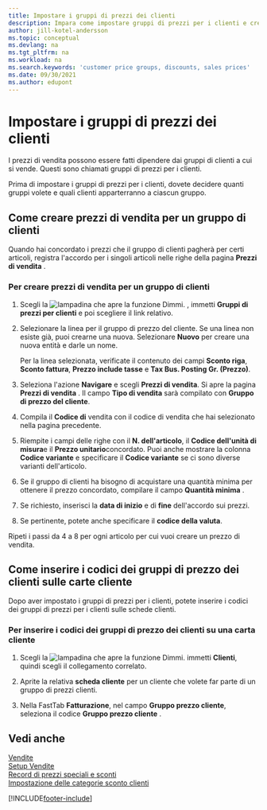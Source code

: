 ```yaml
---
title: Impostare i gruppi di prezzi dei clienti
description: Impara come impostare gruppi di prezzi per i clienti e creare prezzi di vendita per questi gruppi.
author: jill-kotel-andersson
ms.topic: conceptual
ms.devlang: na
ms.tgt_pltfrm: na
ms.workload: na
ms.search.keywords: 'customer price groups, discounts, sales prices'
ms.date: 09/30/2021
ms.author: edupont
---
```


# <a name="set-up-customer-price-groups"></a><a name="set-up-customer-price-groups"></a>Impostare i gruppi di prezzi dei clienti
  
I prezzi di vendita possono essere fatti dipendere dai gruppi di clienti a cui si vende. Questi sono chiamati gruppi di prezzi per i clienti.

Prima di impostare i gruppi di prezzi per i clienti, dovete decidere quanti gruppi volete e quali clienti apparterranno a ciascun gruppo.  

## <a name="how-to-create-sales-prices-for-a-group-of-customers"></a><a name="how-to-create-sales-prices-for-a-group-of-customers"></a>Come creare prezzi di vendita per un gruppo di clienti

Quando hai concordato i prezzi che il gruppo di clienti pagherà per certi articoli, registra l'accordo per i singoli articoli nelle righe della pagina **Prezzi di vendita** .

### <a name="to-create-sales-prices-for-a-group-of-customers"></a><a name="to-create-sales-prices-for-a-group-of-customers"></a>Per creare prezzi di vendita per un gruppo di clienti

1. Scegli la ![lampadina che apre la funzione Dimmi.](media/ui-search/search_small.png "Dimmi cosa vuoi fare") , immetti **Gruppi di prezzi per clienti** e poi scegliere il link relativo.  

2. Selezionare la linea per il gruppo di prezzo del cliente. Se una linea non esiste già, puoi crearne una nuova. Selezionare **Nuovo** per creare una nuova entità e darle un nome.  
    
    Per la linea selezionata, verificate il contenuto dei campi **Sconto riga**, **Sconto fattura**, **Prezzo include tasse** e **Tax Bus. Posting Gr. (Prezzo)**. 
  
3. Seleziona l'azione **Navigare** e scegli **Prezzi di vendita**. Si apre la pagina **Prezzi di vendita** . Il campo **Tipo di vendita** sarà compilato con **Gruppo di prezzo del cliente**.  
  
4. Compila il **Codice di** vendita con il codice di vendita che hai selezionato nella pagina precedente.  
  
5. Riempite i campi delle righe con il **N. dell'articolo**, il **Codice dell'unità di misura**e il **Prezzo unitario**concordato. Puoi anche mostrare la colonna **Codice variante** e specificare il **Codice variante** se ci sono diverse varianti dell'articolo.  
  
6. Se il gruppo di clienti ha bisogno di acquistare una quantità minima per ottenere il prezzo concordato, compilare il campo **Quantità minima** .  

7. Se richiesto, inserisci la **data di inizio** e di **fine** dell'accordo sui prezzi.  
  
8. Se pertinente, potete anche specificare il **codice della valuta**.

Ripeti i passi da 4 a 8 per ogni articolo per cui vuoi creare un prezzo di vendita.

## <a name="how-to-enter-customer-price-group-codes-on-customer-cards"></a><a name="how-to-enter-customer-price-group-codes-on-customer-cards"></a>Come inserire i codici dei gruppi di prezzo dei clienti sulle carte cliente

Dopo aver impostato i gruppi di prezzi per i clienti, potete inserire i codici dei gruppi di prezzi per i clienti sulle schede clienti.

### <a name="to-enter-customer-price-group-codes-on-a-customer-card"></a><a name="to-enter-customer-price-group-codes-on-a-customer-card"></a>Per inserire i codici dei gruppi di prezzo dei clienti su una carta cliente

1. Scegli la ![lampadina che apre la funzione Dimmi.](media/ui-search/search_small.png "Dimmi cosa vuoi fare") immetti **Clienti**, quindi scegli il collegamento correlato.  

2. Aprite la relativa **scheda cliente** per un cliente che volete far parte di un gruppo di prezzi clienti.  

3. Nella FastTab **Fatturazione**, nel campo **Gruppo prezzo cliente**, seleziona il codice **Gruppo prezzo cliente** .  


## <a name="see-also"></a><a name="see-also"></a>Vedi anche

[Vendite](sales-manage-sales.md)  
[Setup Vendite](sales-setup-sales.md)  
[Record di prezzi speciali e sconti](sales-how-record-sales-price-discount-payment-agreements.md)  
[Impostazione delle categorie sconto clienti](sales-how-to-set-up-customer-discount-groups.md)  

[!INCLUDE[footer-include](includes/footer-banner.md)]
